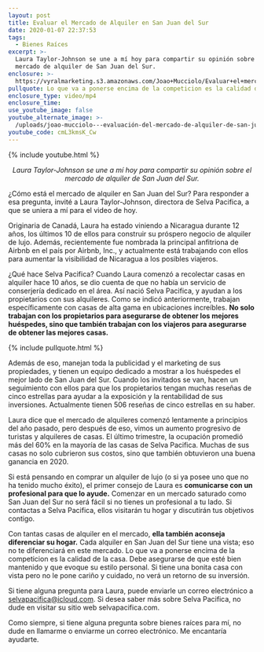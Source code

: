 ```yaml
---
layout: post
title: Evaluar el Mercado de Alquiler en San Juan del Sur
date: 2020-01-07 22:37:53
tags:
  - Bienes Raíces
excerpt: >-
  Laura Taylor-Johnson se une a mí hoy para compartir su opinión sobre el
  mercado de alquiler de San Juan del Sur.
enclosure: >-
  https://vyralmarketing.s3.amazonaws.com/Joao+Mucciolo/Evaluar+el+mercado+de+alquiler+en+San+Juan+del+Sur.mp4
pullquote: Lo que va a ponerse encima de la competicion es la calidad de la casa 
enclosure_type: video/mp4
enclosure_time:
use_youtube_image: false
youtube_alternate_image: >-
  /uploads/joao-mucciolo---evaluación-del-mercado-de-alquiler-de-san-juan-del-sur-youtube.jpg
youtube_code: cmL3kmsK_Cw
---
```


{% include youtube.html %}

<p style = "text-align:center;"><em>Laura Taylor-Johnson se une a m&iacute; hoy para compartir su opini&oacute;n sobre el mercado de alquiler de San Juan del Sur.</em></p>

&iquest;C&oacute;mo est&aacute; el mercado de alquiler en San Juan del Sur? Para responder a esa pregunta, invit&eacute; a Laura Taylor-Johnson, directora de Selva Pacifica, a que se uniera a m&iacute; para el video de hoy.

Originaria de Canad&aacute;, Laura ha estado viniendo a Nicaragua durante 12 a&ntilde;os, los &uacute;ltimos 10 de ellos para construir su pr&oacute;spero negocio de alquiler de lujo. Adem&aacute;s, recientemente fue nombrada la principal anfitriona de Airbnb en el pa&iacute;s por Airbnb, Inc., y actualmente est&aacute; trabajando con ellos para aumentar la visibilidad de Nicaragua a los posibles viajeros.

&iquest;Qu&eacute; hace Selva Pacifica? Cuando Laura comenz&oacute; a recolectar casas en alquiler hace 10 a&ntilde;os, se dio cuenta de que no hab&iacute;a un servicio de conserjer&iacute;a dedicado en el &aacute;rea. As&iacute; naci&oacute; Selva Pacifica, y ayudan a los propietarios con sus alquileres. Como se indic&oacute; anteriormente, trabajan espec&iacute;ficamente con casas de alta gama en ubicaciones incre&iacute;bles. **No solo trabajan con los propietarios para asegurarse de obtener los mejores hu&eacute;spedes, sino que tambi&eacute;n trabajan con los viajeros para asegurarse de obtener las mejores casas.**

{% include pullquote.html %}

Adem&aacute;s de eso, manejan toda la publicidad y el marketing de sus propiedades, y tienen un equipo dedicado a mostrar a los hu&eacute;spedes el mejor lado de San Juan del Sur. Cuando los invitados se van, hacen un seguimiento con ellos para que los propietarios tengan muchas rese&ntilde;as de cinco estrellas para ayudar a la exposici&oacute;n y la rentabilidad de sus inversiones. Actualmente tienen 506 rese&ntilde;as de cinco estrellas en su haber.

Laura dice que el mercado de alquileres comenz&oacute; lentamente a principios del a&ntilde;o pasado, pero despu&eacute;s de eso, vimos un aumento progresivo de turistas y alquileres de casas. El &uacute;ltimo trimestre, la ocupaci&oacute;n promedi&oacute; m&aacute;s del 60% en la mayor&iacute;a de las casas de Selva Pacifica. Muchas de sus casas no solo cubrieron sus costos, sino que tambi&eacute;n obtuvieron una buena ganancia en 2020.

Si est&aacute; pensando en comprar un alquiler de lujo (o si ya posee uno que no ha tenido mucho &eacute;xito), el primer consejo de Laura es **comunicarse con un profesional para que lo ayude.** Comenzar en un mercado saturado como San Juan del Sur no ser&aacute; f&aacute;cil si no tienes un profesional a tu lado. Si contactas a Selva Pacifica, ellos visitar&aacute;n tu hogar y discutir&aacute;n tus objetivos contigo.

Con tantas casas de alquiler en el mercado, **ella tambi&eacute;n aconseja diferenciar su hogar.** Cada alquiler en San Juan del Sur tiene una vista; eso no te diferenciar&aacute; en este mercado. Lo que va a ponerse encima de la competicion es la calidad de la casa. Debe asegurarse de que est&eacute; bien mantenido y que evoque su estilo personal. Si tiene una bonita casa con vista pero no le pone cari&ntilde;o y cuidado, no ver&aacute; un retorno de su inversi&oacute;n.

Si tiene alguna pregunta para Laura, puede enviarle un correo electr&oacute;nico a selvapacifica@icloud.com. Si desea saber m&aacute;s sobre Selva Pacifica, no dude en visitar su sitio web selvapacifica.com.

Como siempre, si tiene alguna pregunta sobre bienes ra&iacute;ces para m&iacute;, no dude en llamarme o enviarme un correo electr&oacute;nico. Me encantar&iacute;a ayudarte.

&nbsp;